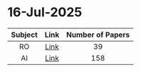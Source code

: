 # 16-Jul-2025

| Subject | Link | Number of Papers |
|:-----:|:----:|:----------------:|
| RO | [Link](https://github.com/KJaebye/EmbodiedAI-Robotics-arXiv-Daily-Reporter/tree/main/16-Jul-2025/RO) | 39 |
| AI | [Link](https://github.com/KJaebye/EmbodiedAI-Robotics-arXiv-Daily-Reporter/tree/main/16-Jul-2025/AI) | 158 |
